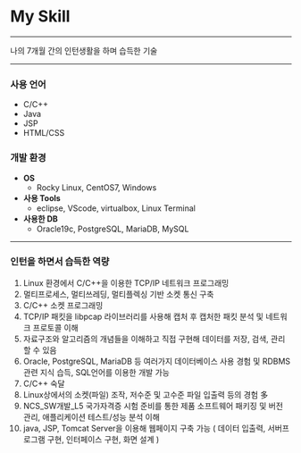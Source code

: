 # My Skill
___
나의 7개월 간의 인턴생활을 하며 습득한 기술
___
### 사용 언어
  + C/C++
  + Java
  + JSP
  + HTML/CSS

### 개발 환경
  + **OS**
    - Rocky Linux, CentOS7, Windows
  + **사용 Tools**
    - eclipse, VScode, virtualbox, Linux Terminal
  + **사용한 DB**
    - Oracle19c, PostgreSQL, MariaDB, MySQL
___
### 인턴을 하면서 습득한 역량
1.  Linux 환경에서 C/C++을 이용한 TCP/IP 네트워크 프로그래밍
2.  멀티프로세스, 멀티쓰레딩, 멀티플렉싱 기반 소켓 통신 구축
3.  C/C++ 소켓 프로그래밍
4.  TCP/IP 패킷을 libpcap 라이브러리를 사용해 캡처 후 캡처한 패킷 분석 및 네트워크 프로토콜 이해
5.  자료구조와 알고리즘의 개념들을 이해하고 직접 구현해 데이터를 저장, 검색, 관리할 수 있음 
6.  Oracle, PostgreSQL, MariaDB 등 여러가지 데이터베이스 사용 경험 및 RDBMS 관련 지식 습득, SQL언어를 이용한 개발 가능 
7.  C/C++ 숙달
8.  Linux상에서의 소켓(파일) 조작, 저수준 및 고수준 파일 입출력 등의 경험 多
9.  NCS_SW개발_L5 국가자격증 시험 준비를 통한 제품 소프트웨어 패키징 및 버전 관리, 애플리케이션 테스트/성능 분석 이해
10.  java, JSP, Tomcat Server을 이용해 웹페이지 구축 가능 ( 데이터 입출력, 서버프로그램 구현, 인터페이스 구현, 화면 설계 )

